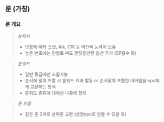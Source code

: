 ## 룬 (가칭)


### 룬 개요

> *능력치*
> - 번호에 따라 스탯, Atk, CRI 등 약간씩 능력치 보유
> - 높은 번호에는 단일로 써도 괜찮을만한 옵션 추가 (SP흡수 등)

> *룬워드*
> - 일반 등급에만 조합가능
> - 순서에 맞춰 조합 시 룬워드 효과 발동 or 순서맞춰 조합한 아아템을 npc에게 교환하는 방식
> - 룬워드 종류에 대해선 나중에 정리

> *룬 조합*
> - 같은 룬 3개로 상위룬 교환 (상점npc로 만들 수 있을 듯)
